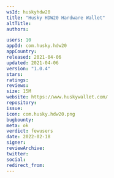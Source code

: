 ```yaml
---
wsId: huskyhdw20
title: "Husky HDW20 Hardware Walle‪t"
altTitle: 
authors:

users: 10
appId: com.husky.hdw20
appCountry: 
released: 2021-04-06
updated: 2021-04-06
version: "1.0.4"
stars: 
ratings: 
reviews: 
size: 15M
website: https://www.huskywallet.com/
repository: 
issue: 
icon: com.husky.hdw20.png
bugbounty: 
meta: ok
verdict: fewusers
date: 2022-02-18
signer: 
reviewArchive:
twitter: 
social:
redirect_from:
---
```



